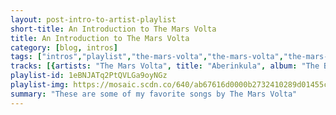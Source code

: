 ```yaml
---
layout: post-intro-to-artist-playlist
short-title: An Introduction to The Mars Volta
title: An Introduction to The Mars Volta
category: [blog, intros]
tags: ["intros","playlist","the-mars-volta","the-mars-volta","the-mars-volta","the-mars-volta","the-mars-volta","the-mars-volta","the-mars-volta","the-mars-volta","the-mars-volta","the-mars-volta","the-mars-volta","the-mars-volta","the-mars-volta","the-mars-volta","the-mars-volta","the-mars-volta","the-mars-volta","the-mars-volta","the-mars-volta","the-mars-volta","the-mars-volta","the-mars-volta"]
tracks: [{artists: "The Mars Volta", title: "Aberinkula", album: "The Bedlam in Goliath"},{artists: "The Mars Volta", title: "Molochwalker", album: "Noctourniquet"},{artists: "The Mars Volta", title: "Asilos Magdalena", album: "Amputechture"},{artists: "The Mars Volta", title: "Teflon", album: "Octahedron"},{artists: "The Mars Volta", title: "Son et Lumiere", album: "Deloused in the Comatorium"},{artists: "The Mars Volta", title: "Inertiatic Esp", album: "Deloused in the Comatorium"},{artists: "The Mars Volta", title: "Aegis", album: "Noctourniquet"},{artists: "The Mars Volta", title: "Since We've Been Wrong", album: "Octahedron"},{artists: "The Mars Volta", title: "Metatron", album: "The Bedlam in Goliath"},{artists: "The Mars Volta", title: "With Twilight as My Guide", album: "Octahedron"},{artists: "The Mars Volta", title: "Cotopaxi", album: "Octahedron"},{artists: "The Mars Volta", title: "L'Via L'Viaquez", album: "Frances the Mute"},{artists: "The Mars Volta", title: "Viscera Eyes", album: "Amputechture"},{artists: "The Mars Volta", title: "Noctourniquet", album: "Noctourniquet"},{artists: "The Mars Volta", title: "Desperate Graves", album: "Octahedron"},{artists: "The Mars Volta", title: "Lapochka", album: "Noctourniquet"},{artists: "The Mars Volta", title: "Day Of The Baphomets", album: "Amputechture"},{artists: "The Mars Volta", title: "Goliath", album: "The Bedlam in Goliath"},{artists: "The Mars Volta", title: "Tetragrammaton", album: "Amputechture"},{artists: "The Mars Volta", title: "Conjugal Burns", album: "The Bedlam in Goliath"},{artists: "The Mars Volta", title: "Halo of Nembutals", album: "Octahedron"},{artists: "The Mars Volta", title: "Cygnus...Vismund Cygnus", album: "Frances the Mute"}]
playlist-id: 1eBNJATq2PtQVLGa9oyNGz
playlist-img: https://mosaic.scdn.co/640/ab67616d0000b2732410289d01455c2038c30ed1ab67616d0000b273272fceec10c12dbda980c10eab67616d0000b2736ea9fd7d0fbe989b56e9dc7fab67616d0000b273e5f4f4b6a799243b59fe7728
summary: "These are some of my favorite songs by The Mars Volta"
---
```

